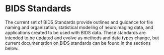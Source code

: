# BIDS Standards

The current set of BIDS Standards provide outlines and guidance
for file naming and organization, statistical modeling of neuroimaging data,
and applications created to be used with BIDS data.
These standards are intended to be updated and evolve as methods and data types change,
but current documentation on BIDS standards can be found in the sections below.
